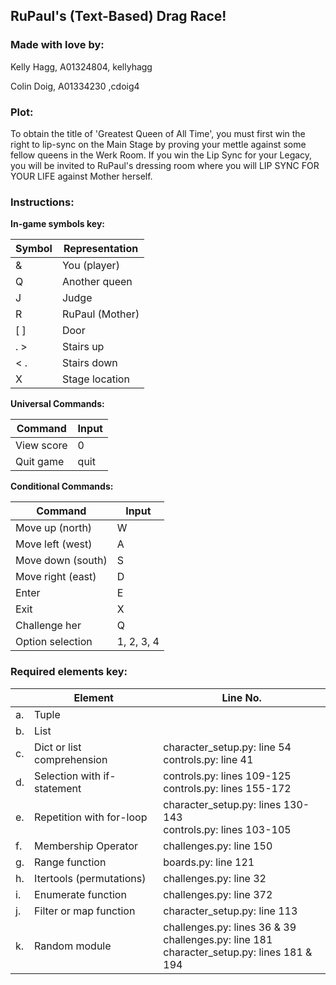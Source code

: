 ## RuPaul's (Text-Based) Drag Race!

### Made with love by:
Kelly Hagg, A01324804, kellyhagg

Colin Doig, A01334230 ,cdoig4

### Plot:
To obtain the title of 'Greatest Queen of All Time', you must
first win the 
right to lip-sync on the Main Stage by proving your
mettle against some fellow 
queens in the Werk Room. If you win the Lip Sync for
your Legacy, you will be 
invited to RuPaul's dressing room where you will LIP SYNC FOR YOUR LIFE
against Mother herself.


### Instructions:
**In-game symbols key:**

| Symbol | Representation  |
|--------|-----------------|
| &      | You (player)    |                
| Q      | Another queen   |
| J      | Judge           |
| R      | RuPaul (Mother) |
| [ ]    | Door            |
| . >    | Stairs up       |
| < .    | Stairs down     |
| X      | Stage location  |


**Universal Commands:**

| Command    | Input |
|------------|-------|
| View score | 0     |
| Quit game  | quit  |

**Conditional Commands:**

| Command           | Input      |
|-------------------|------------|
| Move up (north)   | W          |
| Move left (west)  | A          |
| Move down (south) | S          |
| Move right (east) | D          |
| Enter             | E          |
| Exit              | X          |
| Challenge her     | Q          |
| Option selection  | 1, 2, 3, 4 |


### Required elements key:
|     | Element                     | Line No.                                                                                         |
|-----|-----------------------------|--------------------------------------------------------------------------------------------------|
| a.  | Tuple                       |                                                                                                  |
| b.  | List                        |                                                                                                  |
| c.  | Dict or list comprehension  | character_setup.py: line 54<br/>controls.py: line 41                                             |
| d.  | Selection with if-statement | controls.py: lines 109-125<br/>controls.py: lines 155-172                                        |
| e.  | Repetition with for-loop    | character_setup.py: lines 130-143<br/>controls.py: lines 103-105                                 |
| f.  | Membership Operator         | challenges.py: line 150                                                                          |
| g.  | Range function              | boards.py: line 121                                                                              |
| h.  | Itertools (permutations)    | challenges.py: line 32                                                                           |
| i.  | Enumerate function          | challenges.py: line 372                                                                          |
| j.  | Filter or map function      | character_setup.py: line 113                                                                     |
| k.  | Random module               | challenges.py: lines 36 & 39<br/>challenges.py: line 181<br/>character_setup.py: lines 181 & 194 |

